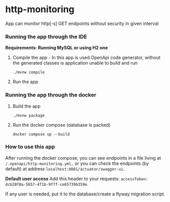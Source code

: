 # http-monitoring

App can monitor http[-s] GET endpoints without security in given interval

### Running the app through the IDE
__Requirements: Running MySQL or using H2 one__

1. Compile the app - In this app is used OpenApi code generator, without the generated classes is application unable to build and run
   ```shell
   ./mvnw compile
   ```

2. Run the app

### Running the app through the docker
1. Build the app
    ```shell
    ./mvnw package
    ```

2. Run the docker compose (database is packed)
    ```shell
    docker compose up --build
    ```

### How to use this app
After running the docker compose, you can see endpoints in a file living at `/.openapi/http-monitoring.yml,` or you can check the endpoints (by default) at address `localhost:8081/actuator/swagger-ui`.

**Default user access**
Add this header to your requests: `accessToken: dcb20f8a-5657-4f1b-9f7f-ce65739b359e`.

If any user is needed, put it to the database/create a flyway migration script.